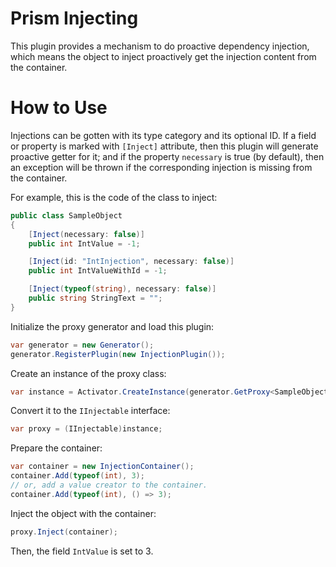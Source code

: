# Prism Injecting

This plugin provides a mechanism to do proactive dependency injection,
which means the object to inject proactively get the injection content from the container.

# How to Use

Injections can be gotten with its type category and its optional ID.
If a field or property is marked with ```[Inject]``` attribute,
then this plugin will generate proactive getter for it; 
and if the property ```necessary``` is true (by default),
then an exception will be thrown if the corresponding injection is missing from the container.

For example, this is the code of the class to inject:
```c#
public class SampleObject
{
    [Inject(necessary: false)]
    public int IntValue = -1;

    [Inject(id: "IntInjection", necessary: false)]
    public int IntValueWithId = -1;

    [Inject(typeof(string), necessary: false)]
    public string StringText = "";
}
```
Initialize the proxy generator and load this plugin:
```c#
var generator = new Generator();
generator.RegisterPlugin(new InjectionPlugin());
```
Create an instance of the proxy class:
```c#
var instance = Activator.CreateInstance(generator.GetProxy<SampleObject>()) as SampleObject;
```
Convert it to the ```IInjectable``` interface:
```c#
var proxy = (IInjectable)instance;
```
Prepare the container:
```c#
var container = new InjectionContainer();
container.Add(typeof(int), 3);
// or, add a value creator to the container.
container.Add(typeof(int), () => 3);
```
Inject the object with the container:
```c#
proxy.Inject(container);
```
Then, the field ```IntValue``` is set to 3.